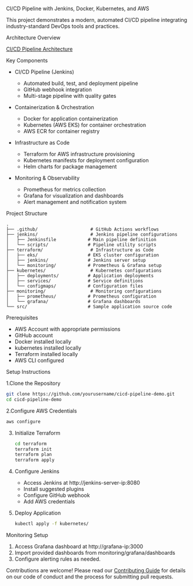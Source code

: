 CI/CD Pipeline with Jenkins, Docker, Kubernetes, and AWS

This project demonstrates a modern, automated CI/CD pipeline integrating industry-standard DevOps tools and practices.

Architecture Overview

[CI/CD Pipeline Architecture](docs/images/architecture.png)

Key Components

- CI/CD Pipeline (Jenkins)
  - Automated build, test, and deployment pipeline
  - GitHub webhook integration
  - Multi-stage pipeline with quality gates
  
- Containerization & Orchestration
  - Docker for application containerization
  - Kubernetes (AWS EKS) for container orchestration
  - AWS ECR for container registry

- Infrastructure as Code
  - Terraform for AWS infrastructure provisioning
  - Kubernetes manifests for deployment configuration
  - Helm charts for package management

- Monitoring & Observability
  - Prometheus for metrics collection
  - Grafana for visualization and dashboards
  - Alert management and notification system

Project Structure

```
.
├── .github/                    # GitHub Actions workflows
├── jenkins/                    # Jenkins pipeline configurations
│   ├── Jenkinsfile            # Main pipeline definition
│   └── scripts/               # Pipeline utility scripts
├── terraform/                  # Infrastructure as Code
│   ├── eks/                   # EKS cluster configuration
│   ├── jenkins/               # Jenkins server setup
│   └── monitoring/            # Prometheus & Grafana setup
├── kubernetes/                 # Kubernetes configurations
│   ├── deployments/           # Application deployments
│   ├── services/              # Service definitions
│   └── configmaps/            # Configuration files
├── monitoring/                 # Monitoring configurations
│   ├── prometheus/            # Prometheus configuration
│   └── grafana/               # Grafana dashboards
└── src/                       # Sample application source code
```

Prerequisites

- AWS Account with appropriate permissions
- GitHub account
- Docker installed locally
- kubernetes installed locally
- Terraform installed locally
- AWS CLI configured

Setup Instructions

1.Clone the Repository
   ```bash
   git clone https://github.com/yourusername/cicd-pipeline-demo.git
   cd cicd-pipeline-demo
   ```

2.Configure AWS Credentials
   ```bash
   aws configure
   ```

3. Initialize Terraform
   ```bash
   cd terraform
   terraform init
   terraform plan
   terraform apply
   ```

4. Configure Jenkins
   - Access Jenkins at http://jenkins-server-ip:8080
   - Install suggested plugins
   - Configure GitHub webhook
   - Add AWS credentials

5. Deploy Application
   ```bash
   kubectl apply -f kubernetes/
   ```

 Monitoring Setup

1. Access Grafana dashboard at http://grafana-ip:3000
2. Import provided dashboards from monitoring/grafana/dashboards
3. Configure alerting rules as needed.

Contributions are welcome! Please read our [Contributing Guide](CONTRIBUTING.md) for details on our code of conduct and the process for submitting pull requests.
